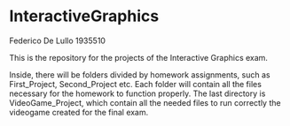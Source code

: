 # InteractiveGraphics
Federico De Lullo 1935510

This is the repository for the projects of the Interactive Graphics exam.

Inside, there will be folders divided by homework assignments, such as First_Project, Second_Project etc. Each folder will contain all the files necessary for the homework to function properly.
The last directory is VideoGame_Project, which contain all the needed files to run correctly the videogame created for the final exam.
